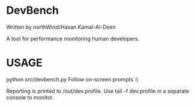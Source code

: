 DevBench
========

Written by northWind/Hasan Kamal-Al-Deen

A tool for performance monitoring human developers.

USAGE
=====

python src/devbench.py
Follow on-screen prompts :)

Reporting is printed to <ROOT>/out/dev.profile. Use tail -f dev.profile in
a separate console to monitor.
